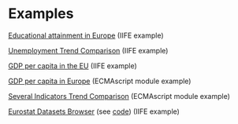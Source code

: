 # Examples

[Educational attainment in Europe](https://bl.ocks.org/badosa/1a0bd5c16fda60dfce685a35344c265f) (IIFE example)

[Unemployment Trend Comparison](https://bl.ocks.org/badosa/ea20fed156ac8cf05b9054f4fa130d75) (IIFE example)

[GDP per capita in the EU](https://bl.ocks.org/badosa/54a79252883ab2c5a1fb788e9d98c200) (IIFE example)

[GDP per capita in Europe](https://bl.ocks.org/badosa/a5f33fdf0509ad850fa915c586ea8780) (ECMAscript module example)

[Several Indicators Trend Comparison](https://bl.ocks.org/badosa/d0a635ab4ee7e8b002c065d604186882) (ECMAscript module example)

[Eurostat Datasets Browser](https://jsonstat.github.io/euro/) (see [code](https://github.com/jsonstat/euro/blob/gh-pages/index.max.js)) (IIFE example)
